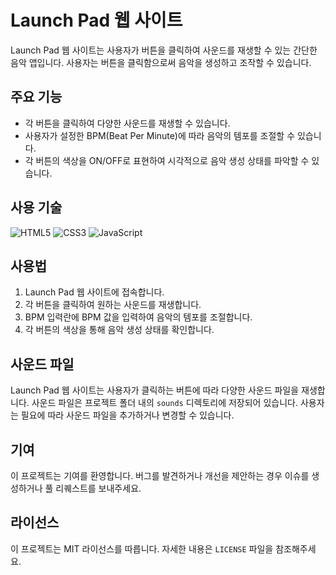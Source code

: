 # Launch Pad 웹 사이트

Launch Pad 웹 사이트는 사용자가 버튼을 클릭하여 사운드를 재생할 수 있는 간단한 음악 앱입니다. 사용자는 버튼을 클릭함으로써 음악을 생성하고 조작할 수 있습니다.

## 주요 기능

- 각 버튼을 클릭하여 다양한 사운드를 재생할 수 있습니다.
- 사용자가 설정한 BPM(Beat Per Minute)에 따라 음악의 템포를 조절할 수 있습니다.
- 각 버튼의 색상을 ON/OFF로 표현하여 시각적으로 음악 생성 상태를 파악할 수 있습니다.

## 사용 기술

![HTML5](https://img.shields.io/badge/html5-%23E34F26.svg?style=for-the-badge&logo=html5&logoColor=white)
![CSS3](https://img.shields.io/badge/css3-%231572B6.svg?style=for-the-badge&logo=css3&logoColor=white)
![JavaScript](https://img.shields.io/badge/javascript-%23323330.svg?style=for-the-badge&logo=javascript&logoColor=%23F7DF1E)

## 사용법

1. Launch Pad 웹 사이트에 접속합니다.
2. 각 버튼을 클릭하여 원하는 사운드를 재생합니다.
3. BPM 입력란에 BPM 값을 입력하여 음악의 템포를 조절합니다.
4. 각 버튼의 색상을 통해 음악 생성 상태를 확인합니다.

## 사운드 파일

Launch Pad 웹 사이트는 사용자가 클릭하는 버튼에 따라 다양한 사운드 파일을 재생합니다. 사운드 파일은 프로젝트 폴더 내의 `sounds` 디렉토리에 저장되어 있습니다. 사용자는 필요에 따라 사운드 파일을 추가하거나 변경할 수 있습니다.

## 기여

이 프로젝트는 기여를 환영합니다. 버그를 발견하거나 개선을 제안하는 경우 이슈를 생성하거나 풀 리퀘스트를 보내주세요.

## 라이선스

이 프로젝트는 MIT 라이선스를 따릅니다. 자세한 내용은 `LICENSE` 파일을 참조해주세요.